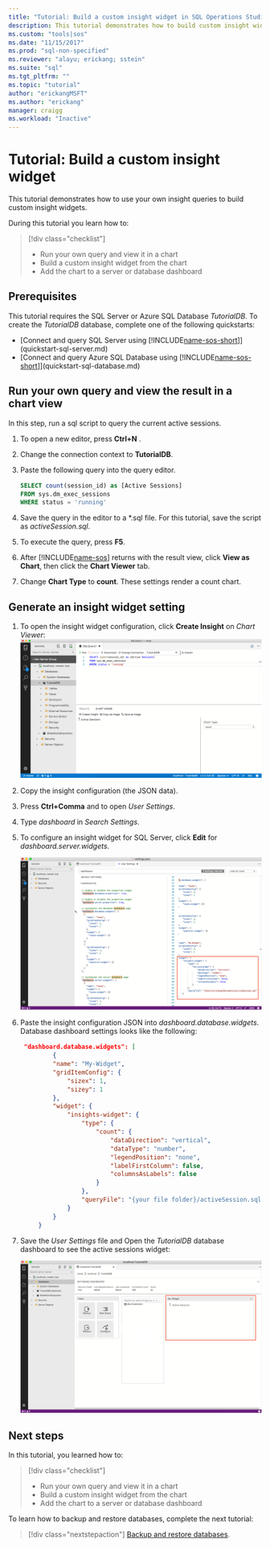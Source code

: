 ```yaml
---
title: "Tutorial: Build a custom insight widget in SQL Operations Studio (preview) | Microsoft Docs"
description: This tutorial demonstrates how to build custom insight widgets and add them to database and server dashboards in SQL Operations Studio (preview).
ms.custom: "tools|sos"
ms.date: "11/15/2017"
ms.prod: "sql-non-specified"
ms.reviewer: "alayu; erickang; sstein"
ms.suite: "sql"
ms.tgt_pltfrm: ""
ms.topic: "tutorial"
author: "erickangMSFT"
ms.author: "erickang"
manager: craigg
ms.workload: "Inactive"
---
```


# Tutorial: Build a custom insight widget

This tutorial demonstrates how to use your own insight queries to build custom insight widgets.

During this tutorial you learn how to:
> [!div class="checklist"]
> * Run your own query and view it in a chart
> * Build a custom insight widget from the chart
> * Add the chart to a server or database dashboard

## Prerequisites

This tutorial requires the SQL Server or Azure SQL Database *TutorialDB*. To create the *TutorialDB* database, complete one of the following quickstarts:

- [Connect and query SQL Server using [!INCLUDE[name-sos-short](../includes/name-sos-short.md)]](quickstart-sql-server.md)
- [Connect and query Azure SQL Database using [!INCLUDE[name-sos-short](../includes/name-sos-short.md)]](quickstart-sql-database.md)


## Run your own query and view the result in a chart view
In this step, run a sql script to query the current active sessions.

1. To open a new editor, press **Ctrl+N** . 
1. Change the connection context to **TutorialDB**.

1. Paste the following query into the query editor.

   ```sql
   SELECT count(session_id) as [Active Sessions]
   FROM sys.dm_exec_sessions
   WHERE status = 'running'
   ```
1. Save the query in the editor to a *.sql file. For this tutorial, save the script as *activeSession.sql*.
1. To execute the query, press **F5**.
1. After [!INCLUDE[name-sos](../includes/name-sos-short.md)] returns with the result view, click **View as Chart**, then click the **Chart Viewer** tab.
1. Change **Chart Type** to **count**. These settings render a count chart.

## Generate an insight widget setting

1. To open the insight widget configuration, click **Create Insight** on *Chart Viewer*:
   ![configuration](./media/tutorial-build-custom-insight-sql-server/create-insight.png)
   
2. Copy the insight configuration (the JSON data). 

3. Press **Ctrl+Comma** and to open *User Settings*.

4. Type *dashboard* in *Search Settings*.

1. To configure an insight widget for SQL Server, click **Edit** for *dashboard.server.widgets*.

   ![dashboard settings](./media/tutorial-build-custom-insight-sql-server/dashboard-settings.png)

5. Paste the insight configuration JSON into *dashboard.database.widgets*. Database dashboard settings looks like the following:

   ```json
    "dashboard.database.widgets": [
            {
            "name": "My-Widget",
            "gridItemConfig": {
                "sizex": 1,
                "sizey": 1
            },
            "widget": {
                "insights-widget": {
                    "type": {
                        "count": {
                            "dataDirection": "vertical",
                            "dataType": "number",
                            "legendPosition": "none",
                            "labelFirstColumn": false,
                            "columnsAsLabels": false
                        }
                    },
                    "queryFile": "{your file folder}/activeSession.sql"
                }
            }
        }
   ```
6. Save the *User Settings* file and Open the *TutorialDB* database dashboard to see the active sessions widget:

   ![activesession insight](./media/tutorial-build-custom-insight-sql-server/insight-activesession-dashboard.png) 


## Next steps
In this tutorial, you learned how to:
> [!div class="checklist"]
> * Run your own query and view it in a chart
> * Build a custom insight widget from the chart
> * Add the chart to a server or database dashboard

To learn how to backup and restore databases, complete the next tutorial:

> [!div class="nextstepaction"]
> [Backup and restore databases](tutorial-backup-restore-sql-server.md).